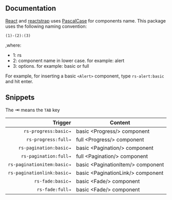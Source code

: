 ## Documentation

[React](https://reactjs.org/) and [reactstrap](https://reactstrap.github.io/) uses [PascalCase](https://github.com/airbnb/javascript/tree/master/react#naming) for components name.
This package uses the following naming convention:

`(1)-(2):(3)`

,where:

 - 1: rs
 - 2: component name in lower case. for example: alert
 - 3: options. for example: basic or full

For example, for inserting a basic `<Alert>` component, type `rs-alert:basic` and hit enter.

## Snippets

The **⇥** means the `TAB` key

| Trigger      | Content |
| -------:     | ------- |
| `rs-progress:basic→`       | basic &lt;Progress/&gt; component |
| `rs-progress:full→`      | full &lt;Progress/&gt; component |
| `rs-pagination:basic→` | basic &lt;Pagination/&gt; component |
| `rs-pagination:full→` | full &lt;Pagination/&gt; component |
| `rs-paginationitem:basic→` | basic &lt;PaginationItem/&gt; component |
| `rs-paginationlink:basic→` | basic &lt;PaginationLink/&gt; component |
| `rs-fade:basic→` | basic &lt;Fade/&gt; component |
| `rs-fade:full→` | basic &lt;Fade/&gt; component |
